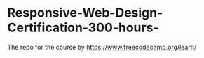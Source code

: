 # Responsive-Web-Design-Certification-300-hours-
The repo for the course by https://www.freecodecamp.org/learn/

